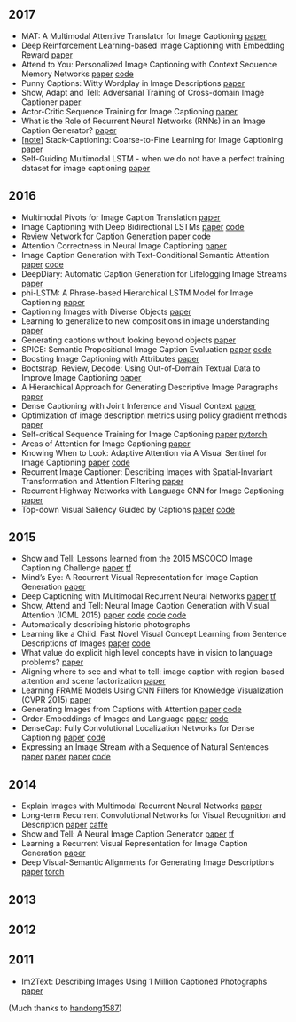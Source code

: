 ## 2017
- MAT: A Multimodal Attentive Translator for Image Captioning [paper](https://arxiv.org/abs/1702.05658)
- Deep Reinforcement Learning-based Image Captioning with Embedding Reward [paper](https://arxiv.org/abs/1704.03899)
- Attend to You: Personalized Image Captioning with Context Sequence Memory Networks [paper](https://arxiv.org/abs/1704.06485) [code](https://github.com/cesc-park/attend2u)
- Punny Captions: Witty Wordplay in Image Descriptions [paper](https://arxiv.org/abs/1704.08224)
- Show, Adapt and Tell: Adversarial Training of Cross-domain Image Captioner [paper](https://arxiv.org/abs/1705.00930)
- Actor-Critic Sequence Training for Image Captioning [paper](https://arxiv.org/abs/1706.09601)
- What is the Role of Recurrent Neural Networks (RNNs) in an Image Caption Generator? [paper](https://arxiv.org/abs/1708.02043)
- [[note](notes/coarse_fine_learning.md)] Stack-Captioning: Coarse-to-Fine Learning for Image Captioning [paper](https://arxiv.org/abs/1709.03376) 
- Self-Guiding Multimodal LSTM - when we do not have a perfect training dataset for image captioning [paper](https://arxiv.org/abs/1709.05038)

## 2016
- Multimodal Pivots for Image Caption Translation [paper](http://arxiv.org/abs/1601.03916)
- Image Captioning with Deep Bidirectional LSTMs [paper](http://arxiv.org/abs/1604.00790) [code](https://github.com/deepsemantic/image_captioning)
- Review Network for Caption Generation [paper](https://arxiv.org/abs/1605.07912) [code](https://github.com/kimiyoung/review_net)
- Attention Correctness in Neural Image Captioning [paper](http://arxiv.org/abs/1605.09553)
- Image Caption Generation with Text-Conditional Semantic Attention [paper](https://arxiv.org/abs/1606.04621) [code](https://github.com/LuoweiZhou/e2e-gLSTM-sc)
- DeepDiary: Automatic Caption Generation for Lifelogging Image Streams [paper](http://arxiv.org/abs/1608.03819)
- phi-LSTM: A Phrase-based Hierarchical LSTM Model for Image Captioning [paper](http://arxiv.org/abs/1608.05813)
- Captioning Images with Diverse Objects [paper](http://arxiv.org/abs/1606.07770)
- Learning to generalize to new compositions in image understanding [paper](http://arxiv.org/abs/1608.07639)
- Generating captions without looking beyond objects [paper](https://arxiv.org/abs/1610.03708)
- SPICE: Semantic Propositional Image Caption Evaluation [paper](http://www.panderson.me/images/SPICE.pdf) [code](https://github.com/peteanderson80/SPICE)
- Boosting Image Captioning with Attributes [paper](https://arxiv.org/abs/1611.01646)
- Bootstrap, Review, Decode: Using Out-of-Domain Textual Data to Improve Image Captioning [paper](https://arxiv.org/abs/1611.05321)
- A Hierarchical Approach for Generating Descriptive Image Paragraphs [paper](https://arxiv.org/abs/1611.06607)
- Dense Captioning with Joint Inference and Visual Context [paper](https://arxiv.org/abs/1611.06949)
- Optimization of image description metrics using policy gradient methods [paper](https://arxiv.org/abs/1612.00370)
- Self-critical Sequence Training for Image Captioning [paper](https://arxiv.org/pdf/1612.00563.pdf) [pytorch](https://github.com/ruotianluo/self-critical.pytorch)
- Areas of Attention for Image Captioning [paper](https://arxiv.org/abs/1612.01033)
- Knowing When to Look: Adaptive Attention via A Visual Sentinel for Image Captioning [paper](https://arxiv.org/abs/1612.01887) [code](https://github.com/jiasenlu/AdaptiveAttention)
- Recurrent Image Captioner: Describing Images with Spatial-Invariant Transformation and Attention Filtering [paper](https://arxiv.org/abs/1612.04949)
- Recurrent Highway Networks with Language CNN for Image Captioning [paper](https://arxiv.org/abs/1612.07086)
- Top-down Visual Saliency Guided by Captions [paper](https://arxiv.org/abs/1612.07360) [code](https://github.com/VisionLearningGroup/caption-guided-saliency)

## 2015 
- Show and Tell: Lessons learned from the 2015 MSCOCO Image Captioning Challenge [paper](http://arxiv.org/abs/1609.06647) [tf](https://github.com/tensorflow/models/tree/master/im2txt)
- Mind’s Eye: A Recurrent Visual Representation for Image Caption Generation [paper](http://www.cs.cmu.edu/~xinleic/papers/cvpr15_rnn.pdf)
- Deep Captioning with Multimodal Recurrent Neural Networks [paper](http://arxiv.org/abs/1412.6632) [tf](https://github.com/mjhucla/TF-mRNN)
- Show, Attend and Tell: Neural Image Caption Generation with Visual Attention (ICML 2015) [paper](http://arxiv.org/abs/1502.03044) [code](https://github.com/kelvinxu/arctic-captions) [code](https://github.com/jazzsaxmafia/show_attend_and_tell.tensorflow) [code](https://github.com/yunjey/show-attend-and-tell-tensorflow) 
- Automatically describing historic photographs 
- Learning like a Child: Fast Novel Visual Concept Learning from Sentence Descriptions of Images [paper](http://arxiv.org/abs/1504.06692) [code](https://github.com/mjhucla/NVC-Dataset) 
- What value do explicit high level concepts have in vision to language problems? [paper](http://arxiv.org/abs/1506.01144) 
- Aligning where to see and what to tell: image caption with region-based attention and scene factorization [paper](http://arxiv.org/abs/1506.06272) 
- Learning FRAME Models Using CNN Filters for Knowledge Visualization (CVPR 2015) [paper](http://arxiv.org/abs/1509.08379) 
- Generating Images from Captions with Attention [paper](http://arxiv.org/abs/1511.02793) [code](https://github.com/emansim/text2image) 
- Order-Embeddings of Images and Language [paper](http://arxiv.org/abs/1511.06361) [code](https://github.com/ivendrov/order-embedding) 
- DenseCap: Fully Convolutional Localization Networks for Dense Captioning [paper](http://arxiv.org/abs/1511.07571) [code](https://github.com/jcjohnson/densecap) 
- Expressing an Image Stream with a Sequence of Natural Sentences [paper](http://papers.nips.cc/paper/5776-expressing-an-image-stream-with-a-sequence-of-natural-sentences) [paper](http://papers.nips.cc/paper/5776-expressing-an-image-stream-with-a-sequence-of-natural-sentences.pdf) [paper](http://www.cs.cmu.edu/~gunhee/publish/nips15_stream2text.pdf) [code](https://github.com/cesc-park/CRCN) 

## 2014
- Explain Images with Multimodal Recurrent Neural Networks [paper](https://arxiv.org/pdf/1410.1090.pdf)
- Long-term Recurrent Convolutional Networks for Visual Recognition and Description [paper](http://arxiv.org/abs/1411.4389) [caffe](https://github.com/BVLC/caffe/pull/2033)
- Show and Tell: A Neural Image Caption Generator [paper](http://arxiv.org/abs/1411.4555) [tf](https://github.com/zsdonghao/Image-Captioning)
- Learning a Recurrent Visual Representation for Image Caption Generation [paper](http://arxiv.org/abs/1411.5654)
- Deep Visual-Semantic Alignments for Generating Image Descriptions [paper](http://arxiv.org/abs/1412.2306) [torch](http://arxiv.org/abs/1412.2306)


## 2013

## 2012

## 2011
- Im2Text: Describing Images Using 1 Million Captioned Photographs [paper](http://tamaraberg.com/papers/generation_nips2011.pdf)

(Much thanks to [handong1587](https://handong1587.github.io/deep_learning/2015/10/09/captioning.html))

